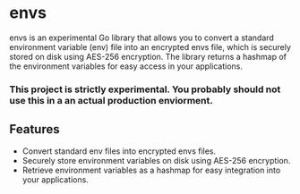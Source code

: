 # envs

envs is an experimental Go library that allows you to convert a standard environment variable (env) file into an encrypted envs file, which is securely stored on disk using AES-256 encryption. The library returns a hashmap of the environment variables for easy access in your applications. 

### **This project is strictly experimental. You probably should not use this in a an actual production enviorment.**

## Features

- Convert standard env files into encrypted envs files.
- Securely store environment variables on disk using AES-256 encryption.
- Retrieve environment variables as a hashmap for easy integration into your applications.
